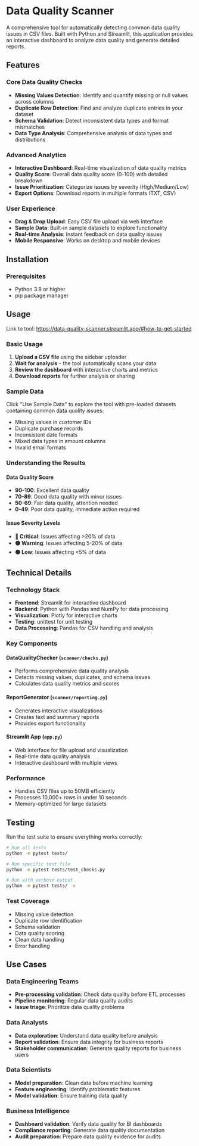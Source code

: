 # Data Quality Scanner

A comprehensive tool for automatically detecting common data quality issues in CSV files. Built with Python and Streamlit, this application provides an interactive dashboard to analyze data quality and generate detailed reports.

## Features

### Core Data Quality Checks
- **Missing Values Detection**: Identify and quantify missing or null values across columns
- **Duplicate Row Detection**: Find and analyze duplicate entries in your dataset
- **Schema Validation**: Detect inconsistent data types and format mismatches
- **Data Type Analysis**: Comprehensive analysis of data types and distributions

### Advanced Analytics
- **Interactive Dashboard**: Real-time visualization of data quality metrics
- **Quality Score**: Overall data quality score (0-100) with detailed breakdown
- **Issue Prioritization**: Categorize issues by severity (High/Medium/Low)
- **Export Options**: Download reports in multiple formats (TXT, CSV)

### User Experience
- **Drag & Drop Upload**: Easy CSV file upload via web interface
- **Sample Data**: Built-in sample datasets to explore functionality
- **Real-time Analysis**: Instant feedback on data quality issues
- **Mobile Responsive**: Works on desktop and mobile devices

## Installation

### Prerequisites
- Python 3.8 or higher
- pip package manager

## Usage

Link to tool: https://data-quality-scanner.streamlit.app/#how-to-get-started

### Basic Usage

1. **Upload a CSV file** using the sidebar uploader
2. **Wait for analysis** - the tool automatically scans your data
3. **Review the dashboard** with interactive charts and metrics
4. **Download reports** for further analysis or sharing

### Sample Data

Click "Use Sample Data" to explore the tool with pre-loaded datasets containing common data quality issues:
- Missing values in customer IDs
- Duplicate purchase records
- Inconsistent date formats
- Mixed data types in amount columns
- Invalid email formats

### Understanding the Results

#### Data Quality Score
- **90-100**: Excellent data quality
- **70-89**: Good data quality with minor issues
- **50-69**: Fair data quality, attention needed
- **0-49**: Poor data quality, immediate action required

#### Issue Severity Levels
- **🔴 Critical**: Issues affecting >20% of data
- **🟡 Warning**: Issues affecting 5-20% of data
- **🟢 Low**: Issues affecting <5% of data


## Technical Details

### Technology Stack
- **Frontend**: Streamlit for interactive dashboard
- **Backend**: Python with Pandas and NumPy for data processing
- **Visualization**: Plotly for interactive charts
- **Testing**: unittest for unit testing
- **Data Processing**: Pandas for CSV handling and analysis

### Key Components

#### DataQualityChecker (`scanner/checks.py`)
- Performs comprehensive data quality analysis
- Detects missing values, duplicates, and schema issues
- Calculates data quality metrics and scores

#### ReportGenerator (`scanner/reporting.py`)
- Generates interactive visualizations
- Creates text and summary reports
- Provides export functionality

#### Streamlit App (`app.py`)
- Web interface for file upload and visualization
- Real-time data quality analysis
- Interactive dashboard with multiple views

### Performance
- Handles CSV files up to 50MB efficiently
- Processes 10,000+ rows in under 10 seconds
- Memory-optimized for large datasets

## Testing

Run the test suite to ensure everything works correctly:

```bash
# Run all tests
python -m pytest tests/

# Run specific test file
python -m pytest tests/test_checks.py

# Run with verbose output
python -m pytest tests/ -v
```

### Test Coverage
- Missing value detection
- Duplicate row identification
- Schema validation
- Data quality scoring
- Clean data handling
- Error handling

## Use Cases

### Data Engineering Teams
- **Pre-processing validation**: Check data quality before ETL processes
- **Pipeline monitoring**: Regular data quality audits
- **Issue triage**: Prioritize data quality problems

### Data Analysts
- **Data exploration**: Understand data quality before analysis
- **Report validation**: Ensure data integrity for business reports
- **Stakeholder communication**: Generate quality reports for business users

### Data Scientists
- **Model preparation**: Clean data before machine learning
- **Feature engineering**: Identify problematic features
- **Model validation**: Ensure training data quality

### Business Intelligence
- **Dashboard validation**: Verify data quality for BI dashboards
- **Compliance reporting**: Generate data quality documentation
- **Audit preparation**: Prepare data quality evidence for audits
